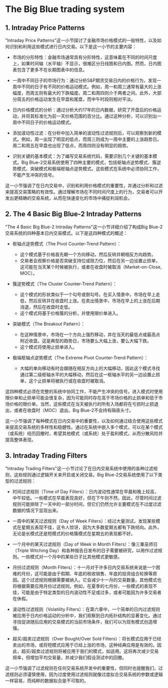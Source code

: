 # The Big Blue trading system

## 1. Intraday Price Patterns

"Intraday Price Patterns"这一小节探讨了金融市场价格模式的一般特性，以及如何识别和利用这些模式进行日内交易。以下是这一小节的主要内容：

* 市场的分形特性：金融市场通常具有分形特性，这意味着在不同的时间尺度上，如果时间轴（水平轴）不显示，很难区分日线图和日内图。然而，日内图表包含了更多不在长期图表中的信息。

* 一周中不同日子的市场行为：通过分析S&P期货交易日内的价格行为，发现一周中不同的日子有不同的价格运动模式。例如，周一和周三通常有最大的上涨幅度，而周五则有最大的下跌幅度。周二和周四则介于两者之间。此外，大部分周五的价格运动发生在早盘和尾盘，而中午时段则相对平淡。

* 日内价格模式的分析：通过分析大约17年的日内数据，研究了开盘后的价格运动，并将其标准化为前一天价格范围的百分比。通过这种分析，可以识别出一周中不同日子的价格运动模式。

* 添加波动性过滤：在分析中加入简单的波动性过滤规则后，可以观察到新的模式。例如，周一出现了明显的低点，而周三则成为一周中主要的上涨趋势日。周二和周五在早盘也出现了低点，而周四则没有明显的趋势。

* 识别关键的基本模式：为了编写交易系统代码，需要识别几个关键的基本模式。Big Blue-2交易系统使用了四种主要的模式，包括枢轴点逆势模式、簇逆势模式、突破模式和极端枢轴点逆势模式。这些模式在系统中必须协同工作，不能产生冲突的信号。

这一小节强调了在日内交易中，识别和利用价格模式的重要性，并通过分析和过滤来提高交易策略的有效性。通过理解市场在不同时间尺度上的行为，交易者可以开发出更精确的交易系统，从而在快速变化的市场中捕捉利润机会。

## 2. The 4 Basic Big Blue-2 Intraday Patterns

"The 4 Basic Big Blue-2 Intraday Patterns"这一小节详细介绍了构成Big Blue-2交易系统的四种基本日内交易模式。以下是这四种模式的概述：

* 枢轴点逆势模式（The Pivot Counter-Trend Pattern）：

  * 这个模式基于价格首先朝一个方向移动，然后反转并朝相反方向趋势。
  * 交易者会观察价格是否突破支持位或阻力位，然后在另一边设置止损单，这可能在当天某个时候被执行，或者在收盘时被取消（Market-on-Close, MOC）。

* 簇逆势模式（The Cluster Counter-Trend Pattern）：

  * 这个模式的形状类似于一个勾号或倒勾号。在买入情景中，市场在早上走低，然后反转并在收盘时上涨。在卖出情景中，市场在早上的上涨在后期消退，然后在收盘时走低。
  * 这个模式将基于价格簇的分析，并使用限价单进入。

* 突破模式（The Breakout Pattern）：

  * 在这种情景中，市场在一个方向上强烈移动，并在当天的最低点或最高点附近收盘。这是典型的趋势日，市场要么大幅上涨，要么大幅下跌。
  * 这个模式将使用止损单进入。

* 极端枢轴点逆势模式（The Extreme Pivot Counter-Trend Pattern）：

  * 大幅的单向移动有时会跟随在相反方向上的大幅移动，因此这个模式寻找通过第二级枢轴水平的大幅移动，然后在这一枢轴水平的另一边设置止损单，这个止损单将被执行或在收盘时被取消。

这四种模式必须在完整的系统中协同工作，不能产生冲突的信号。进入模式时使用限价单和止损单可能会很复杂，因为可能同时存在高于市场价格的止损单和低于市场价格的限价单。当然，这些模式在当天被执行的所有入场都将在亏损时止损退出，或者在收盘时（MOC）退出。Big Blue-2不会持有隔夜头寸。

这一小节强调了每种模式在日内交易中的重要性，以及如何通过结合使用这些模式来提高交易系统的多样性和稳健性。通过在系统中嵌入多个模式，可以在某个模式（或系统）经历回撤时，希望其他模式（或系统）处于盈利模式，从而分散风险并提高整体表现。

## 3. Intraday Trading Filters

"Intraday Trading Filters"这一小节讨论了在日内交易系统中使用的各种过滤规则，这些规则通过逻辑开关来开启或关闭交易。Big Blue-2交易系统使用了以下类型的过滤规则：

* 时间过滤规则（Time of Day Filters）：日内波动性通常在早晨和晚上较高，中午较低。一些模式在早晨表现良好，但在下午则不然。因此，尽管时间过滤规则可能排除了一天中的一部分时间，但它们仍然允许主要模式在不过度过滤数据的情况下显现出来。

* 一周中的某天过滤规则（Day of Week Filters）：经过大量测试，发现某些模式在星期五表现不佳，这令人惊讶，因为大多数星期五都有下跌倾向。此外，无论是长模式还是短模式的价格簇模式在星期五的表现都不好。

* 一个月中的某天过滤规则（Day of Week in Month Filters）：像三重巫师日（Triple Witching Day）和各种报告日发布的日子需要被研究，以用作过滤规则。一些模式对一个月中的某些日子比其他模式更敏感。

* 月份过滤规则（Month Filters）：十一月对于许多日内交易系统来说是一个困难的月份，这可能是由于假期、年底的税收销售、年底的投资组合轮换等原因。这个过滤规则根据需要被纳入。它会减少十一月的交易数量。其他模式也将根据需要应用月份过滤规则。例如，在夏季的七月份，一些模式的表现不佳，可能是由于特定类型的日内波动性不足或过多，或者可能因为许多交易者在休假。

* 波动性过滤规则（Volatility Filters）：在第六章中，一个简单的日内过滤规则被应用于日内价格运动的分析中，我们观察到日内拓扑结构的显著变化。通过寻找促进随后应用的交易模式的当前市场条件，我们可以为现有模式创造增强。

* 超买/超卖过滤规则（Over Bought/Over Sold Filters）：将长模式应用于已经卖出的市场，或将短模式应用于已经上涨的市场，这种经典应用是有效的。因此，超买/超卖过滤规则将被应用于我们的模式，如适用。这将再次减少交易频率，但增加平均交易量，并减少我们假设测试中的回撤。

这一小节强调了过滤规则在任何交易系统开发中的重要性，但同时也提醒我们，过滤规则必须谨慎使用，因为过度使用过滤规则就像过度拟合交易系统的参数或逻辑一样容易，而纯粹的数据拟合是不可取的。

